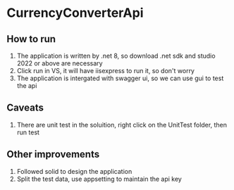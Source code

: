# CurrencyConverterApi

## How to run
1. The application is written by .net 8, so download .net sdk and studio 2022 or above are necessary
2. Click run in VS, it will have iisexpress to run it, so don't worry
3. The application is intergated with swagger ui, so we can use gui to test the api

## Caveats
1. There are unit test in the soluition, right click on the UnitTest folder, then run test

## Other improvements
1. Followed solid to design the application
2. Split the test data, use appsetting to maintain the api key
